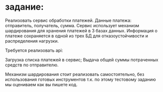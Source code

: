 # задание:
Реализовать сервис обработки платежей. Данные платежа: отправитель, получатель, сумма.
Сервис использует механизм шардирования для хранения платежей в 3 базах данных.
Информация о платеже сохраняется в одной из трех БД для отказоустойчивости и распределения нагрузки.

Требуется реализовать api:

Загрузка списка платежей в сервис;
Выдача общей суммы потраченных средств по отправителю.

Механизм шардирования стоит реализовать самостоятельно, без использования готовых инструментов т.к. по этому тестовому заданию мы оцениваем как вы пишете код.
